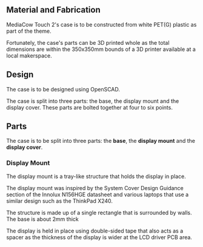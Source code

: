 
## Material and Fabrication
MediaCow Touch 2's case is to be constructed from white PET(G) plastic as part of the theme.

Fortunately, the case's parts can be 3D printed whole as the total dimensions are within the 350x350mm bounds of a 3D printer available at a local makerspace.

## Design
The case is to be designed using OpenSCAD.

The case is split into three parts: the base, the display mount and the display cover. These parts are bolted together at four to six points. 

## Parts
The case is to be split into three parts: the **base**, the **display mount** and the **display cover**.

### Display Mount
The display mount is a tray-like structure that holds the display in place.

The display mount was inspired by the System Cover Design Guidance section of the Innolux N156HGE datasheet and various laptops that use a similar design such as the ThinkPad X240.

The structure is made up of a single rectangle that is surrounded by walls. The base is about 2mm thick

The display is held in place using double-sided tape that also acts as a spacer as the thickness of the display is wider at the LCD driver PCB area.